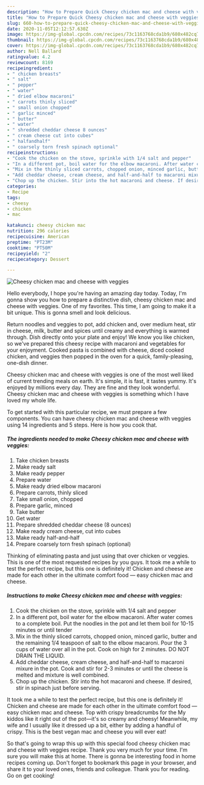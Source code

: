 ```yaml
---
description: "How to Prepare Quick Cheesy chicken mac and cheese with veggies"
title: "How to Prepare Quick Cheesy chicken mac and cheese with veggies"
slug: 660-how-to-prepare-quick-cheesy-chicken-mac-and-cheese-with-veggies
date: 2020-11-05T12:12:57.630Z
image: https://img-global.cpcdn.com/recipes/73c1163768cda1b9/680x482cq70/cheesy-chicken-mac-and-cheese-with-veggies-recipe-main-photo.jpg
thumbnail: https://img-global.cpcdn.com/recipes/73c1163768cda1b9/680x482cq70/cheesy-chicken-mac-and-cheese-with-veggies-recipe-main-photo.jpg
cover: https://img-global.cpcdn.com/recipes/73c1163768cda1b9/680x482cq70/cheesy-chicken-mac-and-cheese-with-veggies-recipe-main-photo.jpg
author: Nell Ballard
ratingvalue: 4.2
reviewcount: 8169
recipeingredient:
- " chicken breasts"
- " salt"
- " pepper"
- " water"
- " dried elbow macaroni"
- " carrots thinly sliced"
- " small onion chopped"
- " garlic minced"
- " butter"
- " water"
- " shredded cheddar cheese 8 ounces"
- " cream cheese cut into cubes"
- " halfandhalf"
- " coarsely torn fresh spinach optional"
recipeinstructions:
- "Cook the chicken on the stove, sprinkle with 1/4 salt and pepper"
- "In a different pot, boil water for the elbow macaroni. After water comes to a complete boil. Put the noodles in the pot and let them boil for 10-15 minutes or until tender"
- "Mix in the thinly sliced carrots, chopped onion, minced garlic, butter and the remaining 1/4 teaspoon of salt to the elbow macaroni. Pour the 3 cups of water over all in the pot. Cook on high for 2 minutes. DO NOT DRAIN THE LIQUID."
- "Add cheddar cheese, cream cheese, and half-and-half to macaroni mixure in the pot. Cook and stir for 2-3 minutes or until the cheese is melted and mixture is well combined."
- "Chop up the chicken. Stir into the hot macaroni and cheese. If desired, stir in spinach just before serving."
categories:
- Recipe
tags:
- cheesy
- chicken
- mac

katakunci: cheesy chicken mac 
nutrition: 296 calories
recipecuisine: American
preptime: "PT23M"
cooktime: "PT50M"
recipeyield: "2"
recipecategory: Dessert

---
```



![Cheesy chicken mac and cheese with veggies](https://img-global.cpcdn.com/recipes/73c1163768cda1b9/680x482cq70/cheesy-chicken-mac-and-cheese-with-veggies-recipe-main-photo.jpg)

Hello everybody, I hope you're having an amazing day today. Today, I'm gonna show you how to prepare a distinctive dish, cheesy chicken mac and cheese with veggies. One of my favorites. This time, I am going to make it a bit unique. This is gonna smell and look delicious.

Return noodles and veggies to pot, add chicken and, over medium heat, stir in cheese, milk, butter and spices until creamy and everything is warmed through. Dish directly onto your plate and enjoy! We know you like chicken, so we&#39;ve prepared this cheesy recipe with macaroni and vegetables for your enjoyment. Cooked pasta is combined with cheese, diced cooked chicken, and veggies then popped in the oven for a quick, family-pleasing, one-dish dinner.

Cheesy chicken mac and cheese with veggies is one of the most well liked of current trending meals on earth. It's simple, it is fast, it tastes yummy. It's enjoyed by millions every day. They are fine and they look wonderful. Cheesy chicken mac and cheese with veggies is something which I have loved my whole life.


To get started with this particular recipe, we must prepare a few components. You can have cheesy chicken mac and cheese with veggies using 14 ingredients and 5 steps. Here is how you cook that.

<!--inarticleads1-->

##### The ingredients needed to make Cheesy chicken mac and cheese with veggies:

1. Take  chicken breasts
1. Make ready  salt
1. Make ready  pepper
1. Prepare  water
1. Make ready  dried elbow macaroni
1. Prepare  carrots, thinly sliced
1. Take  small onion, chopped
1. Prepare  garlic, minced
1. Take  butter
1. Get  water
1. Prepare  shredded cheddar cheese (8 ounces)
1. Make ready  cream cheese, cut into cubes
1. Make ready  half-and-half
1. Prepare  coarsely torn fresh spinach (optional)


Thinking of eliminating pasta and just using that over chicken or veggies. This is one of the most requested recipes by you guys. It took me a while to test the perfect recipe, but this one is definitely it! Chicken and cheese are made for each other in the ultimate comfort food — easy chicken mac and cheese. 

<!--inarticleads2-->

##### Instructions to make Cheesy chicken mac and cheese with veggies:

1. Cook the chicken on the stove, sprinkle with 1/4 salt and pepper
1. In a different pot, boil water for the elbow macaroni. After water comes to a complete boil. Put the noodles in the pot and let them boil for 10-15 minutes or until tender
1. Mix in the thinly sliced carrots, chopped onion, minced garlic, butter and the remaining 1/4 teaspoon of salt to the elbow macaroni. Pour the 3 cups of water over all in the pot. Cook on high for 2 minutes. DO NOT DRAIN THE LIQUID.
1. Add cheddar cheese, cream cheese, and half-and-half to macaroni mixure in the pot. Cook and stir for 2-3 minutes or until the cheese is melted and mixture is well combined.
1. Chop up the chicken. Stir into the hot macaroni and cheese. If desired, stir in spinach just before serving.


It took me a while to test the perfect recipe, but this one is definitely it! Chicken and cheese are made for each other in the ultimate comfort food — easy chicken mac and cheese. Top with crispy breadcrumbs for the My kiddos like it right out of the pot—it&#39;s so creamy and cheesy! Meanwhile, my wife and I usually like it dressed up a bit, either by adding a handful of crispy. This is the best vegan mac and cheese you will ever eat! 

So that's going to wrap this up with this special food cheesy chicken mac and cheese with veggies recipe. Thank you very much for your time. I'm sure you will make this at home. There is gonna be interesting food in home recipes coming up. Don't forget to bookmark this page in your browser, and share it to your loved ones, friends and colleague. Thank you for reading. Go on get cooking!
